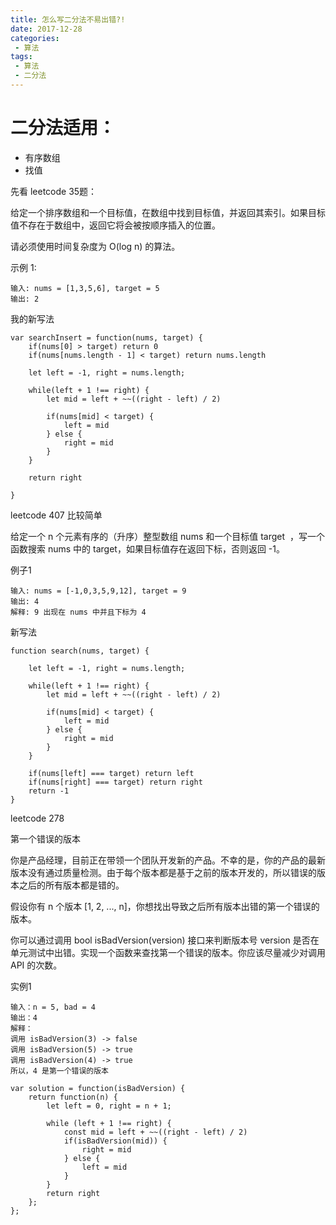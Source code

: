 ```yaml
---
title: 怎么写二分法不易出错?!
date: 2017-12-28
categories:
 - 算法
tags:
 - 算法
 - 二分法
---
```




# 二分法适用：
- 有序数组
- 找值

先看 leetcode 35题：


给定一个排序数组和一个目标值，在数组中找到目标值，并返回其索引。如果目标值不存在于数组中，返回它将会被按顺序插入的位置。

请必须使用时间复杂度为 O(log n) 的算法。

示例 1:

```
输入: nums = [1,3,5,6], target = 5
输出: 2
```

我的新写法

```
var searchInsert = function(nums, target) {
    if(nums[0] > target) return 0
    if(nums[nums.length - 1] < target) return nums.length

    let left = -1, right = nums.length;

    while(left + 1 !== right) {
        let mid = left + ~~((right - left) / 2)

        if(nums[mid] < target) {
            left = mid
        } else {
            right = mid
        }
    }

    return right

}
```



leetcode 407 比较简单

给定一个 n 个元素有序的（升序）整型数组 nums 和一个目标值 target  ，写一个函数搜索 nums 中的 target，如果目标值存在返回下标，否则返回 -1。

例子1
```
输入: nums = [-1,0,3,5,9,12], target = 9
输出: 4
解释: 9 出现在 nums 中并且下标为 4
```

新写法
```
function search(nums, target) {

    let left = -1, right = nums.length;

    while(left + 1 !== right) {
        let mid = left + ~~((right - left) / 2)

        if(nums[mid] < target) {
            left = mid
        } else {
            right = mid
        }
    }

    if(nums[left] === target) return left
    if(nums[right] === target) return right
    return -1
}
```


leetcode 278

第一个错误的版本

你是产品经理，目前正在带领一个团队开发新的产品。不幸的是，你的产品的最新版本没有通过质量检测。由于每个版本都是基于之前的版本开发的，所以错误的版本之后的所有版本都是错的。

假设你有 n 个版本 [1, 2, ..., n]，你想找出导致之后所有版本出错的第一个错误的版本。

你可以通过调用 bool isBadVersion(version) 接口来判断版本号 version 是否在单元测试中出错。实现一个函数来查找第一个错误的版本。你应该尽量减少对调用 API 的次数。


实例1

```
输入：n = 5, bad = 4
输出：4
解释：
调用 isBadVersion(3) -> false 
调用 isBadVersion(5) -> true 
调用 isBadVersion(4) -> true
所以，4 是第一个错误的版本
```

```
var solution = function(isBadVersion) {
    return function(n) {
        let left = 0, right = n + 1;

        while (left + 1 !== right) {
            const mid = left + ~~((right - left) / 2)
            if(isBadVersion(mid)) {
                right = mid
            } else {
                left = mid
            }
        }
        return right
    };
};
```